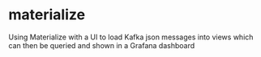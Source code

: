 # materialize
Using Materialize with a UI to load Kafka json messages into views which can then be queried and shown in a Grafana dashboard

